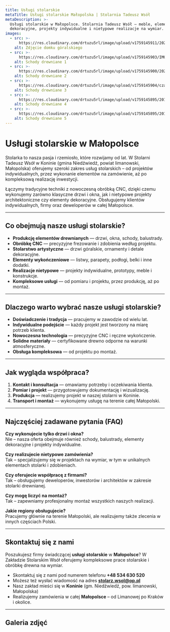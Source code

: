 ```yaml
---
title: Usługi stolarskie
metaTitle: Usługi stolarskie Małopolska | Stolarnia Tadeusz Wsół
metaDescription: >-
  Usługi stolarskie w Małopolsce. Stolarnia Tadeusz Wsół – meble, elementy
  dekoracyjne, projekty indywidualne i nietypowe realizacje na wymiar.
images:
  - src: >-
      https://res.cloudinary.com/drtuzu5rl/image/upload/v1759145911/20221208_160515_f9pkeh_lahlbx.webp
    alt: Zdjęcie domku góralskiego
  - src: >-
      https://res.cloudinary.com/drtuzu5rl/image/upload/v1759145903/IMG-20221002-WA0028_jjefhf_rh2ybd.webp
    alt: Schody drewniane 1
  - src: >-
      https://res.cloudinary.com/drtuzu5rl/image/upload/v1759145900/20250324_171533_kvnm3d_y6gfbs.webp
    alt: Schody drewniane 2
  - src: >-
      https://res.cloudinary.com/drtuzu5rl/image/upload/v1759145904/czarnerzezbienia_lrh6q8_wj57f9.webp
    alt: Schody drewniane 3
  - src: >-
      https://res.cloudinary.com/drtuzu5rl/image/upload/v1759145895/20160620_141006_fhab5d_egxcxt.webp
    alt: Schody drewniane 4
  - src: >-
      https://res.cloudinary.com/drtuzu5rl/image/upload/v1759145895/20171109_165759_gyykxs_xblu4m.webp
    alt: Schody drewniane 5
---
```

# Usługi stolarskie w Małopolsce

Stolarka to nasza pasja i rzemiosło, które rozwijamy od lat. W Stolarni Tadeusz Wsół w Koninie (gmina Niedźwiedź, powiat
limanowski, Małopolska) oferujemy szeroki zakres usług stolarskich – od projektów indywidualnych, przez wykonanie
elementów na zamówienie, aż po kompleksową realizację inwestycji.

Łączymy tradycyjne techniki z nowoczesną obróbką CNC, dzięki czemu wykonujemy zarówno klasyczne drzwi i okna, jak i
nietypowe projekty architektoniczne czy elementy dekoracyjne. Obsługujemy klientów indywidualnych, firmy oraz
deweloperów w całej Małopolsce.

---

## Co obejmują nasze usługi stolarskie?

- **Produkcję elementów drewnianych** — drzwi, okna, schody, balustrady.
- **Obróbkę CNC** — precyzyjne frezowanie i zdobienia według projektu.
- **Stolarstwo artystyczne** — drzwi góralskie, ornamenty i detale dekoracyjne.
- **Elementy wykończeniowe** — listwy, parapety, podłogi, belki i inne dodatki.
- **Realizacje nietypowe** — projekty indywidualne, prototypy, meble i konstrukcje.
- **Kompleksowe usługi** — od pomiaru i projektu, przez produkcję, aż po montaż.

---

## Dlaczego warto wybrać nasze usługi stolarskie?

- **Doświadczenie i tradycja** — pracujemy w zawodzie od wielu lat.
- **Indywidualne podejście** — każdy projekt jest tworzony na miarę potrzeb klienta.
- **Nowoczesna technologia** — precyzyjne CNC i ręczne wykończenie.
- **Solidne materiały** — certyfikowane drewno odporne na warunki atmosferyczne.
- **Obsługa kompleksowa** — od projektu po montaż.

---

## Jak wygląda współpraca?

1. **Kontakt i konsultacja** — omawiamy potrzeby i oczekiwania klienta.
1. **Pomiar i projekt** — przygotowujemy dokumentację i wizualizację.
1. **Produkcja** — realizujemy projekt w naszej stolarni w Koninie.
1. **Transport i montaż** — wykonujemy usługę na terenie całej Małopolski.

---

## Najczęściej zadawane pytania (FAQ)

**Czy wykonujecie tylko drzwi i okna?**\
Nie – nasza oferta obejmuje również schody, balustrady, elementy dekoracyjne i projekty indywidualne.

**Czy realizujecie nietypowe zamówienia?**\
Tak – specjalizujemy się w projektach na wymiar, w tym w unikalnych elementach stolarki i zdobieniach.

**Czy oferujecie współpracę z firmami?**\
Tak – obsługujemy deweloperów, inwestorów i architektów w zakresie stolarki drewnianej.

**Czy mogę liczyć na montaż?**\
Tak – zapewniamy profesjonalny montaż wszystkich naszych realizacji.

**Jakie regiony obsługujecie?**\
Pracujemy głównie na terenie Małopolski, ale realizujemy także zlecenia w innych częściach Polski.

---

## Skontaktuj się z nami

Poszukujesz firmy świadczącej **usługi stolarskie** w **Małopolsce**?
W Zakładzie Stolarskim Wsół oferujemy kompleksowe prace stolarskie i obróbkę drewna na wymiar.

- Skontaktuj się z nami pod numerem telefonu **+48 534 630 520**
- Możesz też wysłać wiadomość na adres **stolarz.wsol@op.pl**
- Nasz zakład mieści się w **Koninie** (gm. Niedźwiedź, pow. limanowski, Małopolska)
- Realizujemy zamówienia w całej **Małopolsce** – od Limanowej po Kraków i okolice.

---

## Galeria zdjęć
